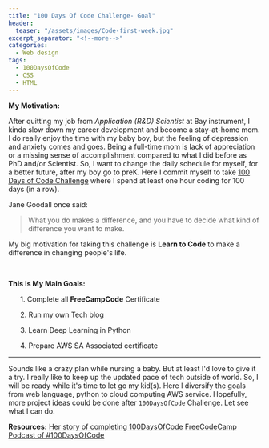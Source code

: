 ```yaml
---
title: "100 Days Of Code Challenge- Goal"
header:
  teaser: "/assets/images/Code-first-week.jpg"
excerpt_separator: "<!--more-->"
categories:
  - Web design
tags:
  - 100DaysOfCode
  - CSS
  - HTML
---
```

<style>
li{
  list-style-type: disc;
}
</style>
**My Motivation:**

After quitting my job from *Application (R&D) Scientist* at Bay instrument, I kinda slow down my career development and become a stay-at-home mom. I do really enjoy the time with my baby boy, but the feeling of depression and anxiety comes and goes. Being a full-time mom is lack of appreciation or a missing sense of accomplishment compared to what I did before as PhD and/or Scientist. So, I want to change the daily schedule for myself, for a better future, after my boy go to preK. Here I commit myself to take [100 Days of Code Challenge](https://https://www.100daysofcode.com/) where I spend at least one hour coding for 100 days (in a row).

Jane Goodall once said:
> What you do makes a difference, and you have to decide
> what kind of difference you want to make.

My big motivation for taking this challenge is **Learn to Code** to make a difference in changing people's life.

<br>

**This Is My Main Goals:**
<ul>1. Complete all <strong>FreeCampCode</strong> Certificate</ul>
<ul>2. Run my own Tech blog</ul>
<ul>3. Learn Deep Learning in Python</ul>
<ul>4. Prepare AWS SA Associated certificate</ul>
<hr>

Sounds like a crazy plan while nursing a baby. But at least I'd love to give it a try. I really like to keep up the updated pace of tech outside of world. So, I will be ready while it's time to let go my kid(s). Here I diversify the goals from web language, python to cloud computing AWS service. Hopefully, more project ideas could be done after `100DaysOfCode` Challenge. Let see what I can do.

**Resources:**
[Her story of completing 100DaysOfCode](https://code.likeagirl.io/100-days-of-code-challenge-completed-bbce87f04c00)
[FreeCodeCamp](https://www.freecodecamp.org/) [Podcast of #100DaysOfCode](https://www.codenewbie.org/podcast/100-days-of-code)
